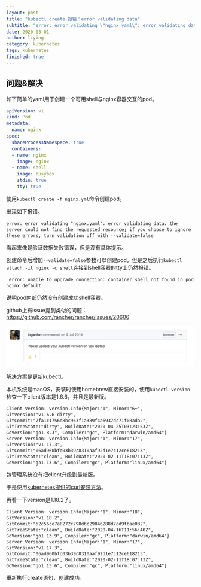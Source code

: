 ```yaml
---
layout: post
title: "kubectl create 报错：error validating data"
subtitle: "error: error validating \"nginx.yaml\": error validating data: the server could not find the requested resource; if you choose to ignore these errors, turn validation off with --validate=false"
date: 2020-05-01
author: liying
category: kubernetes
tags: kubernetes
finished: true 
---
```

## 问题&解决

如下简单的yaml用于创建一个可用shell与nginx容器交互的pod。

```yaml
apiVersion: v1
kind: Pod
metadata:
  name: nginx
spec:
  shareProcessNamespace: true
  containers:
  - name: nginx
    image: nginx
  - name: shell
    image: busybox
    stdin: true
    tty: true

```

使用`kubectl create -f nginx.yml`命令创建pod。

出现如下报错。

```shell
error: error validating "nginx.yaml": error validating data: the server could not find the requested resource; if you choose to ignore these errors, turn validation off with --validate=false

```

看起来像是验证数据失败错误，但是没有具体提示。

创建命令后增加`--validate=false`参数可以创建pod，但是之后执行`kubectl attach -it nginx -c shell`连接到shell容器的tty上仍然报错。

```shell
 error: unable to upgrade connection: container shell not found in pod nginx_default
```

说明pod内部仍然没有创建成功shell容器。

github上有issue提到类似的问题：https://github.com/rancher/rancher/issues/20606

![issue](/img/issue.png)

解决方案是更新kubectl。

本机系统是macOS，安装时使用homebrew直接安装的，使用`kubectl version `检查一下client版本是1.6.6，并且是最新版。

```shell
Client Version: version.Info{Major:"1", Minor:"6+", GitVersion:"v1.6.6-dirty", GitCommit:"7fa1c1756d8bc963f1a389f4a6937dc71f08ada2", GitTreeState:"dirty", BuildDate:"2020-04-25T03:23:53Z", GoVersion:"go1.8.3", Compiler:"gc", Platform:"darwin/amd64"}
Server Version: version.Info{Major:"1", Minor:"17", GitVersion:"v1.17.3", GitCommit:"06ad960bfd03b39c8310aaf92d1e7c12ce618213", GitTreeState:"clean", BuildDate:"2020-02-11T18:07:13Z", GoVersion:"go1.13.6", Compiler:"gc", Platform:"linux/amd64"}

```

包管理系统没有把client升级到最新版。

于是使用[kubernetes提供的curl安装方法]([https://kubernetes.io/zh/docs/tasks/tools/install-kubectl/#%e9%80%9a%e8%bf%87-curl-%e5%91%bd%e4%bb%a4%e5%ae%89%e8%a3%85-kubectl-%e5%8f%af%e6%89%a7%e8%a1%8c%e6%96%87%e4%bb%b6](https://kubernetes.io/zh/docs/tasks/tools/install-kubectl/#通过-curl-命令安装-kubectl-可执行文件))。

再看一下version是1.18.2了。

```
Client Version: version.Info{Major:"1", Minor:"18", GitVersion:"v1.18.2", GitCommit:"52c56ce7a8272c798dbc29846288d7cd9fbae032", GitTreeState:"clean", BuildDate:"2020-04-16T11:56:40Z", GoVersion:"go1.13.9", Compiler:"gc", Platform:"darwin/amd64"}
Server Version: version.Info{Major:"1", Minor:"17", GitVersion:"v1.17.3", GitCommit:"06ad960bfd03b39c8310aaf92d1e7c12ce618213", GitTreeState:"clean", BuildDate:"2020-02-11T18:07:13Z", GoVersion:"go1.13.6", Compiler:"gc", Platform:"linux/amd64"}
```

重新执行create语句，创建成功。